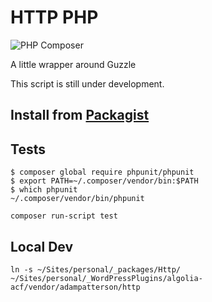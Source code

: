 # HTTP PHP
![PHP Composer](https://github.com/adampatterson/Http/workflows/PHP%20Composer/badge.svg?branch=main)

A little wrapper around Guzzle 

This script is still under development.

## Install from [Packagist](https://packagist.org/packages/adampatterson/http)

## Tests

```
$ composer global require phpunit/phpunit
$ export PATH=~/.composer/vendor/bin:$PATH
$ which phpunit
~/.composer/vendor/bin/phpunit
```

`composer run-script test`

## Local Dev

`ln -s ~/Sites/personal/_packages/Http/ ~/Sites/personal/_WordPressPlugins/algolia-acf/vendor/adampatterson/http`
